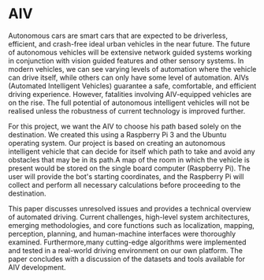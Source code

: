 # AIV

Autonomous cars are smart cars that are expected to be driverless, efficient, and crash-free ideal urban vehicles in the near future. The future of autonomous vehicles will be extensive network guided systems working in conjunction with vision guided features and other sensory systems. In modern vehicles, we can see varying levels of automation where the vehicle can drive itself, while others can only have some level of automation. 
AIVs (Automated Intelligent Vehicles) guarantee a safe, comfortable, and efficient driving experience. However, fatalities involving AIV-equipped vehicles are on the rise. The full potential of autonomous intelligent vehicles will not be realised unless the robustness of current technology is improved further.

For this project, we want the AIV to choose his path based solely on the destination. We created this using a Raspberry Pi 3 and the Ubuntu operating system. Our project is based on creating an autonomous intelligent vehicle that can decide for itself which path to take and avoid any obstacles that may be in its path.A map of the room in which the vehicle is present would be stored on the single board computer (Raspberry Pi). The user will provide the bot's starting coordinates, and the Raspberry Pi will collect and perform all necessary calculations before proceeding to the destination.

This paper discusses unresolved issues and provides a technical overview of automated driving. Current challenges, high-level system architectures, emerging methodologies, and core functions such as localization, mapping, perception, planning, and human-machine interfaces were thoroughly examined. Furthermore,many cutting-edge algorithms were implemented and tested in a real-world driving environment on our own platform. The paper concludes with a discussion of the datasets and tools available for AIV development.
